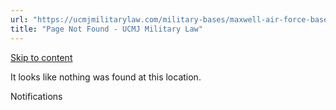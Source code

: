 ```yaml
---
url: "https://ucmjmilitarylaw.com/military-bases/maxwell-air-force-base-alabama-military-defense-lawyer-ucmj-legal-guide/%7Blocation12"
title: "Page Not Found - UCMJ Military Law"
---
```


[Skip to content](https://ucmjmilitarylaw.com/military-bases/maxwell-air-force-base-alabama-military-defense-lawyer-ucmj-legal-guide/%7Blocation12#content)

It looks like nothing was found at this location.

Notifications